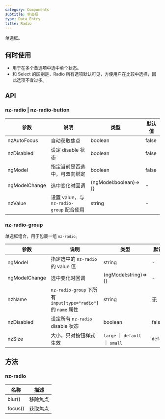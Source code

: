 ```yaml
---
category: Components
subtitle: 单选框
type: Data Entry
title: Radio
---
```


单选框。

## 何时使用

- 用于在多个备选项中选中单个状态。
- 和 Select 的区别是，Radio 所有选项默认可见，方便用户在比较中选择，因此选项不宜过多。

## API

### nz-radio | nz-radio-button

| 参数 | 说明 | 类型 | 默认值 |
| --- | --- | --- | --- |
| nzAutoFocus | 自动获取焦点 | boolean | false |
| nzDisabled | 设定 disable 状态 | boolean | false |
| ngModel | 指定当前是否选中，可双向绑定 | boolean | false |
| ngModelChange | 选中变化时回调 | (ngModel:boolean)=>{} | - |
| nzValue | 设置 value，与 `nz-radio-group` 配合使用 | string | - |


### nz-radio-group

单选框组合，用于包裹一组 `nz-radio`。

| 参数 | 说明 | 类型 | 默认值 |
| --- | --- | --- | --- |
| ngModel | 指定选中的 `nz-radio` 的 value 值 | string | - |
| ngModelChange | 选中变化时回调 | (ngModel:string)=>{} | - |
| nzName | `nz-radio-group` 下所有 `input[type="radio"]` 的 `name` 属性 | string | 无 |
| nzDisabled | 设定所有 `nz-radio` disable 状态 | boolean | false |
| nzSize | 大小，只对按钮样式生效 | `large` ｜ `default` ｜ `small` | `default` |

## 方法

### nz-radio

| 名称 | 描述 |
| --- | --- |
| blur() | 移除焦点 |
| focus() | 获取焦点 |
